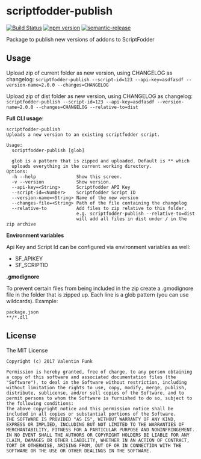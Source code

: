 # scriptfodder-publish

[![Build Status](https://travis-ci.org/Kamshak/scriptfodder-publish.svg?branch=master)](https://travis-ci.org/Kamshak/scriptfodder-publish)
[![npm version](https://badge.fury.io/js/scriptfodder-publish.svg)](https://badge.fury.io/js/scriptfodder-publish)
[![semantic-release](https://img.shields.io/badge/%20%20%F0%9F%93%A6%F0%9F%9A%80-semantic--release-e10079.svg)](https://github.com/semantic-release/semantic-release)

Package to publish new versions of addons to ScriptFodder

## Usage 

Upload zip of current folder as new version, using CHANGELOG as changelog:
``scriptfodder-publish --script-id=123 --api-key=asdfasdf --version-name=2.0.0 --changes=CHANGELOG``

Upload zip of dist folder as new version, using CHANGELOG as changelog:
``scriptfodder-publish --script-id=123 --api-key=asdfasdf --version-name=2.0.0 --changes=CHANGELOG --relative-to=dist``

**Full CLI usage**:
```
scriptfodder-publish
Uploads a new version to an existing scriptfodder script.

Usage:
  scriptfodder-publish [glob]

  glob is a pattern that is zipped and uploaded. Default is ** which
  uploads everything in the current working directory.
Options:
  -h --help               Show this screen.
  -v --version            Show version.
  --api-key=<String>      Scriptfodder API Key
  --script-id=<Number>    Scriptfodder Script ID
  --version-name=<String> Name of the new version
  --changes-file=<String> Path of the file containing the changelog
  --relative-to           Add files to zip relative to this folder.
                          e.g. scriptfodder-publish --relative-to=dist
                          will add all files in dist under / in the zip archive    
```

**Environment variables**

Api Key and Script Id can be configured via environment variables as well:
- SF_APIKEY
- SF_SCRIPTID

**.gmodignore**

To prevent certain files from being included in the zip create a .gmodignore file in the folder that is zipped up.
Each line is a glob pattern (you can use wildcards).
Example:
```
package.json
**/*.dll
```

## License
The MIT License
```
Copyright (c) 2017 Valentin Funk

Permission is hereby granted, free of charge, to any person obtaining a copy of this software and associated documentation files (the "Software"), to deal in the Software without restriction, including without limitation the rights to use, copy, modify, merge, publish, distribute, sublicense, and/or sell copies of the Software, and to permit persons to whom the Software is furnished to do so, subject to the following conditions:
The above copyright notice and this permission notice shall be included in all copies or substantial portions of the Software.
THE SOFTWARE IS PROVIDED "AS IS", WITHOUT WARRANTY OF ANY KIND, EXPRESS OR IMPLIED, INCLUDING BUT NOT LIMITED TO THE WARRANTIES OF MERCHANTABILITY, FITNESS FOR A PARTICULAR PURPOSE AND NONINFRINGEMENT. IN NO EVENT SHALL THE AUTHORS OR COPYRIGHT HOLDERS BE LIABLE FOR ANY CLAIM, DAMAGES OR OTHER LIABILITY, WHETHER IN AN ACTION OF CONTRACT, TORT OR OTHERWISE, ARISING FROM, OUT OF OR IN CONNECTION WITH THE SOFTWARE OR THE USE OR OTHER DEALINGS IN THE SOFTWARE.
```
